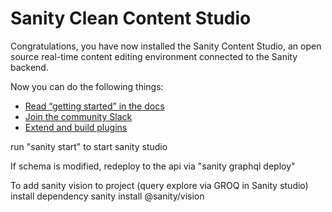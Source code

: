 # Sanity Clean Content Studio

Congratulations, you have now installed the Sanity Content Studio, an open source real-time content editing environment connected to the Sanity backend.

Now you can do the following things:

- [Read “getting started” in the docs](https://www.sanity.io/docs/introduction/getting-started?utm_source=readme)
- [Join the community Slack](https://slack.sanity.io/?utm_source=readme)
- [Extend and build plugins](https://www.sanity.io/docs/content-studio/extending?utm_source=readme)

run "sanity start" to start sanity studio

If schema is modified, redeploy to the api via "sanity graphql deploy"

To add sanity vision to project (query explore via GROQ in Sanity studio) install dependency sanity install @sanity/vision


